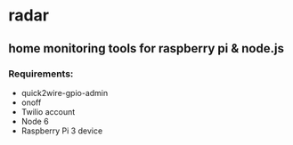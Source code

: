 # radar

## home monitoring tools for raspberry pi & node.js

### Requirements:

* quick2wire-gpio-admin
* onoff
* Twilio account
* Node 6
* Raspberry Pi 3 device